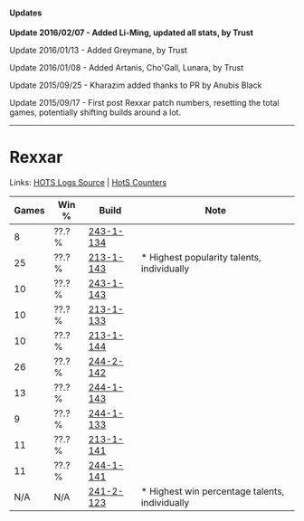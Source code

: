 #### Updates
**Update 2016/02/07 - Added Li-Ming, updated all stats, by Trust**

Update 2016/01/13 - Added Greymane, by Trust

Update 2016/01/08 - Added Artanis, Cho'Gall, Lunara, by Trust

Update 2015/09/25 - Kharazim added thanks to PR by Anubis Black

Update 2015/09/17 - First post Rexxar patch numbers, resetting the total games, potentially shifting builds around a lot.

***

# Rexxar

Links: [HOTS Logs Source](https://www.hotslogs.com/Sitewide/HeroDetails?Hero=Rexxar) | [HotS Counters](http://hotscounters.com/#/hero/Rexxar)

Games  | Win %  | Build     | Note
-----  | -----  | -----     | ----
8      | ??.? % | [243-1-134](http://www.heroesfire.com/hots/talent-calculator/rexxar#lQyU) | 
25     | ??.? % | [213-1-143](http://www.heroesfire.com/hots/talent-calculator/rexxar#kHj7) | * Highest popularity talents, individually
10     | ??.? % | [243-1-143](http://www.heroesfire.com/hots/talent-calculator/rexxar#lQyd) | 
10     | ??.? % | [213-1-133](http://www.heroesfire.com/hots/talent-calculator/rexxar#kHiz) | 
10     | ??.? % | [213-1-144](http://www.heroesfire.com/hots/talent-calculator/rexxar#kHj8) | 
26     | ??.? % | [244-2-142](http://www.heroesfire.com/hots/talent-calculator/rexxar#lTeU) | 
13     | ??.? % | [244-1-143](http://www.heroesfire.com/hots/talent-calculator/rexxar#lTOt) | 
9      | ??.? % | [244-1-133](http://www.heroesfire.com/hots/talent-calculator/rexxar#lTOj) | 
11     | ??.? % | [213-1-141](http://www.heroesfire.com/hots/talent-calculator/rexxar#kHj5) | 
11     | ??.? % | [244-1-141](http://www.heroesfire.com/hots/talent-calculator/rexxar#lTOr) | 
N/A    | N/A    | [241-2-123](http://www.heroesfire.com/hots/talent-calculator/rexxar#lMJR) | * Highest win percentage talents, individually
